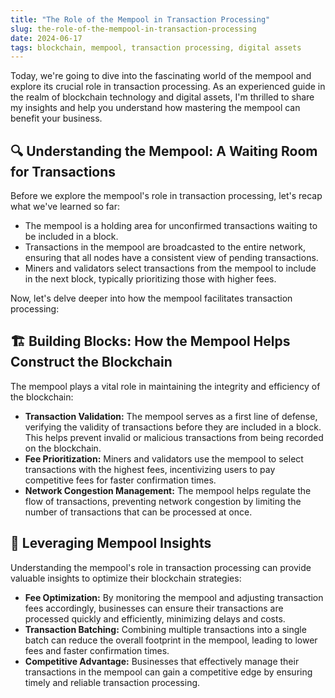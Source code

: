 ```yaml
---
title: "The Role of the Mempool in Transaction Processing"
slug: the-role-of-the-mempool-in-transaction-processing
date: 2024-06-17
tags: blockchain, mempool, transaction processing, digital assets
---
```


Today, we're going to dive into the fascinating world of the mempool and explore its crucial role in transaction processing. As an experienced guide in the realm of blockchain technology and digital assets, I'm thrilled to share my insights and help you understand how mastering the mempool can benefit your business.

## 🔍 Understanding the Mempool: A Waiting Room for Transactions

Before we explore the mempool's role in transaction processing, let's recap what we've learned so far:

- The mempool is a holding area for unconfirmed transactions waiting to be included in a block.
- Transactions in the mempool are broadcasted to the entire network, ensuring that all nodes have a consistent view of pending transactions.
- Miners and validators select transactions from the mempool to include in the next block, typically prioritizing those with higher fees.

Now, let's delve deeper into how the mempool facilitates transaction processing:

## 🏗️ Building Blocks: How the Mempool Helps Construct the Blockchain

The mempool plays a vital role in maintaining the integrity and efficiency of the blockchain:

- **Transaction Validation:** The mempool serves as a first line of defense, verifying the validity of transactions before they are included in a block. This helps prevent invalid or malicious transactions from being recorded on the blockchain.
- **Fee Prioritization:** Miners and validators use the mempool to select transactions with the highest fees, incentivizing users to pay competitive fees for faster confirmation times.
- **Network Congestion Management:** The mempool helps regulate the flow of transactions, preventing network congestion by limiting the number of transactions that can be processed at once.

## 🔧 Leveraging Mempool Insights

Understanding the mempool's role in transaction processing can provide valuable insights to optimize their blockchain strategies:

- **Fee Optimization:** By monitoring the mempool and adjusting transaction fees accordingly, businesses can ensure their transactions are processed quickly and efficiently, minimizing delays and costs.
- **Transaction Batching:** Combining multiple transactions into a single batch can reduce the overall footprint in the mempool, leading to lower fees and faster confirmation times.
- **Competitive Advantage:** Businesses that effectively manage their transactions in the mempool can gain a competitive edge by ensuring timely and reliable transaction processing.